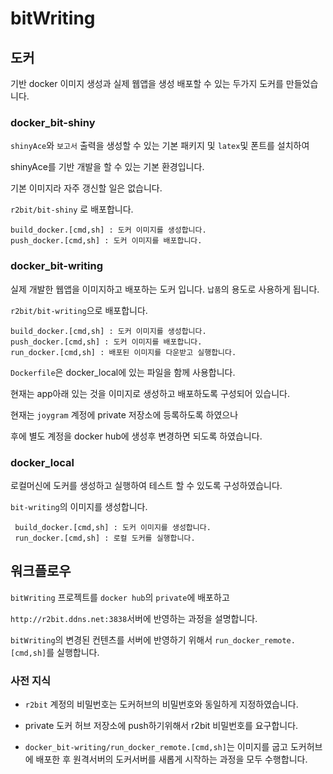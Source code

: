 # bitWriting

## 도커

기반 docker 이미지 생성과 실제 웹앱을 생성 배포할 수 있는 두가지 도커를 만들었습니다.

### docker_bit-shiny

`shinyAce`와 `보고서` 출력을 생성할 수 있는 기본 패키지 및 `latex`및 폰트를 설치하여

shinyAce를 기반 개발을 할 수 있는 기본 환경입니다.

기본 이미지라 자주 갱신할 일은 없습니다.

`r2bit/bit-shiny` 로 배포합니다.

```
build_docker.[cmd,sh] : 도커 이미지를 생성합니다.
push_docker.[cmd,sh] : 도커 이미지를 배포합니다. 
```

### docker_bit-writing

실제 개발한 웹앱을 이미지하고 배포하는 도커 입니다. `납품`의 용도로 사용하게 됩니다.

`r2bit/bit-writing`으로 배포합니다.

```
build_docker.[cmd,sh] : 도커 이미지를 생성합니다.
push_docker.[cmd,sh] : 도커 이미지를 배포합니다. 
run_docker.[cmd,sh] : 배포된 이미지를 다운받고 실행합니다. 
```

`Dockerfile`은 docker_local에 있는 파일을 함께 사용합니다.

현재는 app아래 있는 것을 이미지로 생성하고 배포하도록 구성되어 있습니다.

현재는 `joygram` 계정에 private 저장소에 등록하도록 하였으나

후에 별도 계정을 docker hub에 생성후 변경하면 되도록 하였습니다.

### docker_local

로컬머신에 도커를 생성하고 실행하여 테스트 할 수 있도록 구성하였습니다.

`bit-writing`의 이미지를 생성합니다.

```
 build_docker.[cmd,sh] : 도커 이미지를 생성합니다.
 run_docker.[cmd,sh] : 로컬 도커를 실행합니다. 
```

## 워크플로우

 `bitWriting` 프로젝트를 `docker hub`의 `private`에 배포하고 

`http://r2bit.ddns.net:3838`서버에 반영하는 과정을 설명합니다. 

`bitWriting`의 변경된 컨텐츠를 서버에 반영하기 위해서 `run_docker_remote.[cmd,sh]`를 실행합니다. 

### 사전 지식

- `r2bit` 계정의 비밀번호는 도커허브의 비밀번호와 동일하게 지정하였습니다. 

- private 도커 허브 저장소에 push하기위해서 r2bit 비밀번호를 요구합니다. 
- `docker_bit-writing/run_docker_remote.[cmd,sh]`는 이미지를 굽고 도커허브에 배포한 후 원격서버의 도커서버를 새롭게 시작하는 과정을 모두 수행합니다. 

